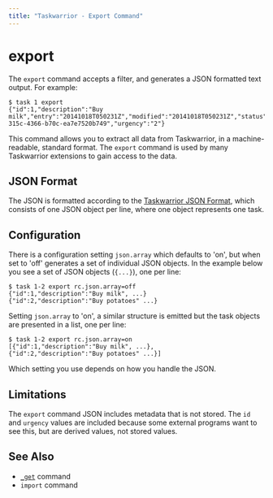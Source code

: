 ```yaml
---
title: "Taskwarrior - Export Command"
---
```


# export

The `export` command accepts a filter, and generates a JSON formatted text output.
For example:

```
$ task 1 export
{"id":1,"description":"Buy milk","entry":"20141018T050231Z","modified":"20141018T050231Z","status":"pending","uuid":"a360fc44-315c-4366-b70c-ea7e7520b749","urgency":"2"}
```

This command allows you to extract all data from Taskwarrior, in a machine-readable, standard format.
The `export` command is used by many Taskwarrior extensions to gain access to the data.

## JSON Format

The JSON is formatted according to the [Taskwarrior JSON Format](https://github.com/GothenburgBitFactory/taskwarrior/blob/develop/doc/devel/rfcs/task.md), which consists of one JSON object per line, where one object represents one task.

## Configuration

There is a configuration setting `json.array` which defaults to 'on', but when set to 'off' generates a set of individual JSON objects.
In the example below you see a set of JSON objects (`{...}`), one per line:

```
$ task 1-2 export rc.json.array=off
{"id":1,"description":"Buy milk", ...}
{"id":2,"description":"Buy potatoes" ...}
```

Setting `json.array` to 'on', a similar structure is emitted but the task objects are presented in a list, one per line:

```
$ task 1-2 export rc.json.array=on
[{"id":1,"description":"Buy milk", ...},
{"id":2,"description":"Buy potatoes" ...}]
```

Which setting you use depends on how you handle the JSON.

## Limitations

The `export` command JSON includes metadata that is not stored.
The `id` and `urgency` values are included because some external programs want to see this, but are derived values, not stored values.

## See Also

- [`_get`](../_get/) command
- `import` command
